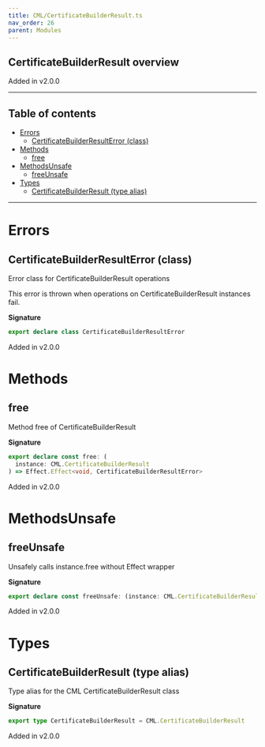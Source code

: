 ```yaml
---
title: CML/CertificateBuilderResult.ts
nav_order: 26
parent: Modules
---
```


## CertificateBuilderResult overview

Added in v2.0.0

---

<h2 class="text-delta">Table of contents</h2>

- [Errors](#errors)
  - [CertificateBuilderResultError (class)](#certificatebuilderresulterror-class)
- [Methods](#methods)
  - [free](#free)
- [MethodsUnsafe](#methodsunsafe)
  - [freeUnsafe](#freeunsafe)
- [Types](#types)
  - [CertificateBuilderResult (type alias)](#certificatebuilderresult-type-alias)

---

# Errors

## CertificateBuilderResultError (class)

Error class for CertificateBuilderResult operations

This error is thrown when operations on CertificateBuilderResult instances fail.

**Signature**

```ts
export declare class CertificateBuilderResultError
```

Added in v2.0.0

# Methods

## free

Method free of CertificateBuilderResult

**Signature**

```ts
export declare const free: (
  instance: CML.CertificateBuilderResult
) => Effect.Effect<void, CertificateBuilderResultError>
```

Added in v2.0.0

# MethodsUnsafe

## freeUnsafe

Unsafely calls instance.free without Effect wrapper

**Signature**

```ts
export declare const freeUnsafe: (instance: CML.CertificateBuilderResult) => void
```

Added in v2.0.0

# Types

## CertificateBuilderResult (type alias)

Type alias for the CML CertificateBuilderResult class

**Signature**

```ts
export type CertificateBuilderResult = CML.CertificateBuilderResult
```

Added in v2.0.0

